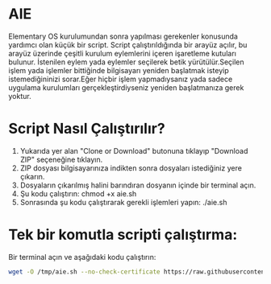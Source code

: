 # AIE

Elementary OS kurulumundan sonra yapılması gerekenler konusunda yardımcı olan küçük bir script.
Script çalıştırıldığında bir arayüz açılır, bu arayüz üzerinde çeşitli kurulum eylemlerini içeren işaretleme kutuları bulunur.
İstenilen eylem yada eylemler seçilerek betik yürütülür.Seçilen işlem yada işlemler bittiğinde bilgisayarı yeniden başlatmak isteyip istemediğininizi sorar.Eğer hiçbir işlem yapmadıysanız yada sadece uygulama kurulumları gerçekleştirdiyseniz yeniden başlatmanıza gerek yoktur.

# Script Nasıl Çalıştırılır?

1) Yukarıda yer alan "Clone or Download" butonuna tıklayıp "Download ZIP" seçeneğine tıklayın.
2) ZIP dosyası bilgisayarınıza indikten sonra dosyaları istediğiniz yere çıkarın.
3) Dosyaların çıkarılmış halini barındıran dosyanın içinde bir terminal açın.
4) Şu kodu çalıştırın: chmod +x aie.sh
5) Sonrasında şu kodu çalıştırarak gerekli işlemleri yapın: ./aie.sh

# Tek bir komutla scripti çalıştırma:

Bir terminal açın ve aşağıdaki kodu çalıştırın:
```bash
wget -O /tmp/aie.sh --no-check-certificate https://raw.githubusercontent.com/bravomatmazel/afterinstallelementary/master/aie.sh && chmod +x /tmp/aie.sh && /tmp/aie.sh
```
